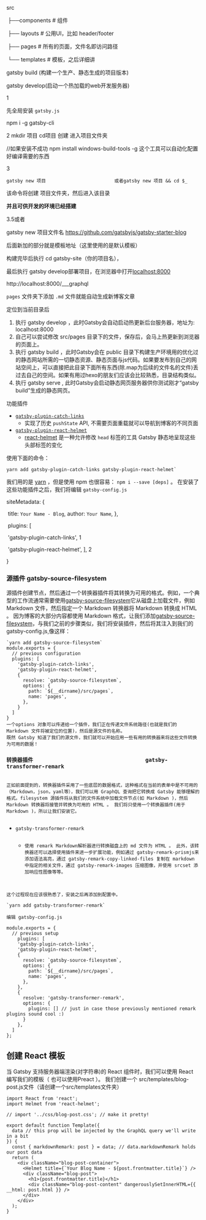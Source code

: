 src

​     ├──components # 组件

​     ├── layouts # 公用UI，比如 header/footer

​     ├── pages # 所有的页面，文件名即访问路径

​     └── templates # 模板，之后详细讲



gatsby build (构建一个生产、静态生成的项目版本)

gatsby develop(启动一个热加载的web开发服务器) 



1

先全局安装 `gatsby.js`

npm i -g gatsby-cli



2 mkdir 项目 cd项目            创建 进入项目文件夹



//如果安装不成功  npm install windows-build-tools -g 这个工具可以自动化配置好编译需要的东西 

3

```
gatsby new 项目                         或者gatsby new 项目 && cd $_
```

该命令将创建 项目文件夹，然后进入该目录 

**并且可供开发的环境已经搭建** 



3.5或者

gatsby new 项目文件名 <https://github.com/gatsbyjs/gatsby-starter-blog>



后面新加的部分就是模板地址（这里使用的是默认模板）

构建完毕后执行 cd gatsby-site（你的项目名），

最后执行 gatsby develop部署项目，在浏览器中打开[localhost:8000](https://link.jianshu.com/?t=http://localhost:8000/)



http://localhost:8000/___graphql



`pages` 文件夹下添加 `.md` 文件就能自动生成新博客文章







定位到当前目录后

1. 执行  gatsby develop ，此时Gatsby会自动启动热更新后台服务器，地址为:  localhost:8000 
2. 自己可以尝试修改  src/pages  目录下的文件，保存后，会马上热更新到浏览器的页面上。
3. 执行  gatsby build ，此时Gatsby会在 public 目录下构建生产环境用的优化过的静态网站所需的一切静态资源、静态页面与js代码。如果要发布到自己的网站空间上，可以直接把此目录下面所有东西(除.map为后续的文件名的文件)丢过去自己的空间。如果有用过hexo的朋友们应该会比较熟悉，目录结构类似。
4. 执行  gatsby serve , 此时Gatsby会启动静态网页服务器供你测试刚才“gatsby build”生成的静态网页。









功能插件

- [
  `gatsby-plugin-catch-links`
  ](https://www.colabug.com/goto/aHR0cHM6Ly93d3cuZ2F0c2J5anMub3JnL3BhY2thZ2VzL2dhdHNieS1wbHVnaW4tY2F0Y2gtbGlua3Mv)
  - 实现了历史 `pushState`
    API, 不需要页面重载就可以导航到博客的不同页面
- [
  `gatsby-plugin-react-helmet`
  ](https://www.colabug.com/goto/aHR0cHM6Ly93d3cuZ2F0c2J5anMub3JnL3BhY2thZ2VzL2dhdHNieS1wbHVnaW4tcmVhY3QtaGVsbWV0Lw==)
  - [react-helmet](https://www.colabug.com/goto/aHR0cHM6Ly9naXRodWIuY29tL25mbC9yZWFjdC1oZWxtZXQ=)
    是一种允许修改 `head`
    标签的工具 Gatsby 静态地呈现这些头部标签的变化

使用下面的命令：

```
yarn add gatsby-plugin-catch-links gatsby-plugin-react-helmet`
```

我们用的是 [yarn](https://www.colabug.com/goto/aHR0cHM6Ly95YXJucGtnLmNvbS9lbi8=)
，但是使用 npm 也很容易： `npm i --save [deps]`
。 在安装了这些功能插件之后，我们将编辑 `gatsby-config.js`



siteMetadata: {

​    title: `Your Name - Blog`, author: `Your Name`, },

​    plugins: [

​         'gatsby-plugin-catch-links',                         1

​         'gatsby-plugin-react-helmet', ],                 2

}





### 源插件                          gatsby-source-filesystem

源插件创建节点，然后通过一个转换器插件将其转换为可用的格式。例如，一个典型的工作流通常需要使用[gatsby-source-filesystem](https://www.gatsbyjs.org/packages/gatsby-source-filesystem/)它从磁盘上加载文件，例如 Markdown 文件，然后指定一个 Markdown 转换器将 Markdown 转换成 HTML 。 因为博客的大部分内容都使用 Markdown 格式，让我们添加[gatsby-source-filesystem](https://www.gatsbyjs.org/packages/gatsby-source-filesystem/)，与我们之前的步骤类似，我们将安装插件，然后将其注入到我们的 gatsby-config.js,像这样：

```
`yarn add gatsby-source-filesystem`
module.exports = {
  // previous configuration
  plugins: [
    'gatsby-plugin-catch-links',
    'gatsby-plugin-react-helmet',
    {
      resolve: `gatsby-source-filesystem`,
      options: {
        path: `${__dirname}/src/pages`,
        name: 'pages',
      },
    }
  ]
}
一个options 对象可以传递给一个插件，我们正在传递文件系统路径(也就是我们的 Markdown 文件将被定位的位置)，然后是源文件的名称。
既然 Gatsby 知道了我们的源文件，我们就可以开始应用一些有用的转换器来将这些文件转换为可用的数据！
```

### `转换器插件                                   gatsby-transformer-remark`

```

正如前面提到的，转换器插件采用了一些底层的数据格式，这种格式在当前的表单中是不可用的（Markdown，json，yaml等），我们可以用 GraphQL 查询把它转换成 Gatsby 能够理解的格式。filesystem 源插件将从我们的文件系统中加载文件节点(如 Markdown )，然后 Markdown 转换器将接管并转换为可用的 HTML 。 我们将只使用一个转换器插件(用于 Markdown )，所以让我们安装它。

```

- ```
  
  ```

  `gatsby-transformer-remark`

  ```
  
  ```

  - `使用 remark Markdown解析器进行转换磁盘上的 md 文件为 HTML 。 此外，该转换器还可以选择使用插件来进一步扩展功能，例如通过 gatsby-remark-prismjs来添加语法高亮，通过 gatsby-remark-copy-linked-files 复制在 markdown 中指定的相关文件，通过 gatsby-remark-images 压缩图像，并使用 srcset 添加响应性图像等等。`

  ```
  
  ```

```

这个过程现在应该很熟悉了，安装之后再添加到配置中。

`yarn add gatsby-transformer-remark`

编辑 gatsby-config.js

module.exports = {
  // previous setup
    plugins: [
    'gatsby-plugin-catch-links',
    'gatsby-plugin-react-helmet',
    {
      resolve: `gatsby-source-filesystem`,
      options: {
        path: `${__dirname}/src/pages`,
        name: 'pages',
      },
    },
    {
      resolve: 'gatsby-transformer-remark',
      options: {
        plugins: [] // just in case those previously mentioned remark plugins sound cool :)
      }
    },
  ]
};

```















## 创建 React 模板



当 Gatsby 支持服务器端渲染(对字符串)的 React 组件时，我们可以使用 React 编写我们的模板（ 也可以使用Preact ）。 我们创建一个 src/templates/blog-post.js文件（请创建一个src/templates文件夹）

```
import React from 'react';
import Helmet from 'react-helmet';

// import '../css/blog-post.css'; // make it pretty!

export default function Template({
  data // this prop will be injected by the GraphQL query we'll write in a bit
}) {
  const { markdownRemark: post } = data; // data.markdownRemark holds our post data
  return (
    <div className="blog-post-container">
      <Helmet title={`Your Blog Name - ${post.frontmatter.title}`} />
      <div className="blog-post">
        <h1>{post.frontmatter.title}</h1>
        <div className="blog-post-content" dangerouslySetInnerHTML={{ __html: post.html }} />
      </div>
    </div>
  );
}
```

